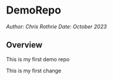 # DemoRepo

*Author: Chris Rothrie*
*Date: October 2023*

## Overview

This is my first demo repo 

This is my first change
